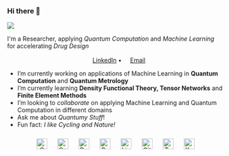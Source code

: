 ### Hi there 👋

![](https://komarev.com/ghpvc/?username=QaiAbdi&color=green)


I'm a Researcher, applying *Quantum Computation* and *Machine Learning* for accelerating *Drug Design* 

<p align="center">
  <a href="https://www.linkedin.com/in/farhad-abdi/"><img src="https://img.icons8.com/color/96/000000/linkedin-circled.png" height="16"/>LinkedIn</a> •
  <a href="mailto:qai.abdi@gmail.com"><img src="https://img.icons8.com/color/96/000000/email.png" height="16"/>Email</a>
</p>

- I’m currently working on applications of Machine Learning in **Quantum Computation** and **Quantum Metrology**
- I’m currently learning **Density Functional Theory, Tensor Networks** and **Finite Element Methods**
- I’m looking to *collaborate* on applying Machine Learning and Quantum Computation in different domains
- Ask me about *Quantumy Stuff*!
- Fun fact: *I like Cycling and Nature!*

<div align="center">  
<img style="margin: 10px" src="https://profilinator.rishav.dev/skills-assets/c-original.svg" alt="C" height="25" />  
<img style="margin: 10px" src="https://profilinator.rishav.dev/skills-assets/cplusplus-original.svg" alt="C++" height="25" />  
<img style="margin: 10px" src="https://profilinator.rishav.dev/skills-assets/docker-original-wordmark.svg" alt="Docker" height="25" />  
<img style="margin: 10px" src="https://profilinator.rishav.dev/skills-assets/python-original.svg" alt="Python" height="25" />  
<img style="margin: 10px" src="https://profilinator.rishav.dev/skills-assets/linux-original.svg" alt="Linux" height="25" />  
<img style="margin: 10px" src="https://profilinator.rishav.dev/skills-assets/git-scm-icon.svg" alt="Git" height="25" />  
<img style="margin: 10px" src="https://profilinator.rishav.dev/skills-assets/tensorflow-icon.svg" alt="TensorFlow" height="25" />  
<img style="margin: 10px" src="https://profilinator.rishav.dev/skills-assets/keras.png" alt="Keras" height="25" />  
</div>  

<br/>  
